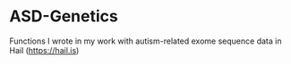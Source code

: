 # ASD-Genetics
Functions I wrote in my work with autism-related exome sequence data in Hail (https://hail.is)
